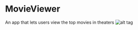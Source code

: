 # MovieViewer
An app that lets users view the top movies in theaters
![alt tag](http://i.imgur.com/zHoxq66.gif?1)
